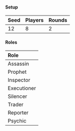 #### Setup
| Seed | Players | Rounds  |
| :----| :-------| :------ |
| 12   | 8       | 2       |

#### Roles
| Role         |
| :----------- |
| Assassin     |
| Prophet      |
| Inspector    |
| Executioner  |
| Silencer     |
| Trader       |
| Reporter     |
| Psychic      |